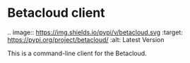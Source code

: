# Betacloud client

.. image:: https://img.shields.io/pypi/v/betacloud.svg
    :target: https://pypi.org/project/betacloud/
    :alt: Latest Version

This is a command-line client for the Betacloud.

